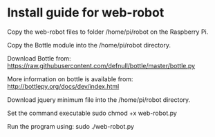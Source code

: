 Install guide for web-robot
===========================

Copy the web-robot files to folder /home/pi/robot on the Raspberry Pi.

Copy the Bottle module into the /home/pi/robot directory.

Download Bottle from:
https://raw.githubusercontent.com/defnull/bottle/master/bottle.py


More information on bottle is available from:
http://bottlepy.org/docs/dev/index.html

Download jquery minimum file into the /home/pi/robot directory.

Set the command executable
sudo chmod +x web-robot.py

Run the program using:
sudo ./web-robot.py
